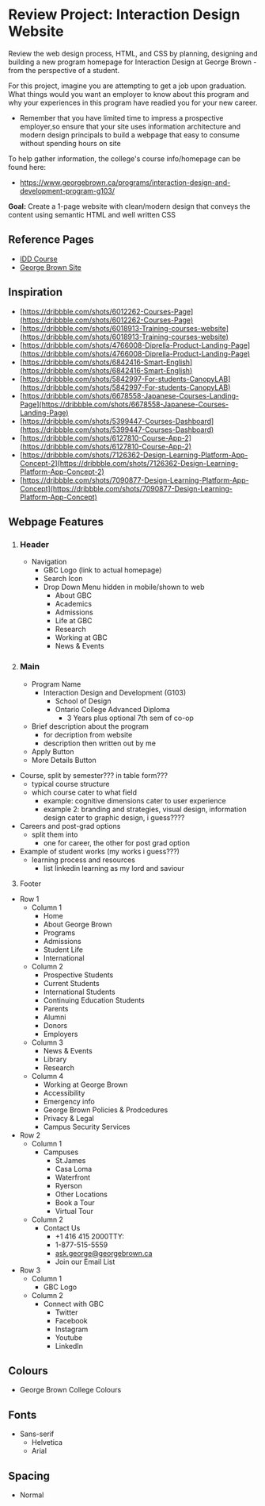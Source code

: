 # Review Project: Interaction Design Website
Review the web design process, HTML, and CSS by planning, designing and building a new program homepage for Interaction Design at George Brown - from the perspective of a student.

For this project, imagine you are attempting to get a job upon graduation. What things would you want an employer to know about this program and why your experiences in this program have readied you for your new career.
- Remember that you have limited time to impress a prospective employer,so ensure that your site uses information architecture and modern design principals to build a webpage that easy to consume without spending hours on site

To help gather information, the college's course info/homepage can be found here:
- https://www.georgebrown.ca/programs/interaction-design-and-development-program-g103/

**Goal:** Create a 1-page website with clean/modern design that conveys the content using semantic HTML and well written CSS

## Reference Pages
- [IDD Course](https://www.georgebrown.ca/programs/interaction-design-and-development-program-g103/)
- [George Brown Site](https://www.georgebrown.ca/)

## Inspiration
- [https://dribbble.com/shots/6012262-Courses-Page](https://dribbble.com/shots/6012262-Courses-Page)
- [https://dribbble.com/shots/6018913-Training-courses-website](https://dribbble.com/shots/6018913-Training-courses-website)
- [https://dribbble.com/shots/4766008-Diprella-Product-Landing-Page](https://dribbble.com/shots/4766008-Diprella-Product-Landing-Page)
- [https://dribbble.com/shots/6842416-Smart-English](https://dribbble.com/shots/6842416-Smart-English)
- [https://dribbble.com/shots/5842997-For-students-CanopyLAB](https://dribbble.com/shots/5842997-For-students-CanopyLAB)
- [https://dribbble.com/shots/6678558-Japanese-Courses-Landing-Page](https://dribbble.com/shots/6678558-Japanese-Courses-Landing-Page)
- [https://dribbble.com/shots/5399447-Courses-Dashboard](https://dribbble.com/shots/5399447-Courses-Dashboard)
- [https://dribbble.com/shots/6127810-Course-App-2](https://dribbble.com/shots/6127810-Course-App-2)
- [https://dribbble.com/shots/7126362-Design-Learning-Platform-App-Concept-2](https://dribbble.com/shots/7126362-Design-Learning-Platform-App-Concept-2)
- [https://dribbble.com/shots/7090877-Design-Learning-Platform-App-Concept](https://dribbble.com/shots/7090877-Design-Learning-Platform-App-Concept)

## Webpage Features
1. ### Header
    - Navigation
        - GBC Logo (link to actual homepage)
        - Search Icon 
        - Drop Down Menu hidden in mobile/shown to web
            - About GBC
            - Academics
            - Admissions
            - Life at GBC
            - Research
            - Working at GBC
            - News & Events
2. ### Main 
    - Program Name
        - Interaction Design and Development (G103)
            - School of Design
            - Ontario College Advanced Diploma
                - 3 Years plus optional 7th sem of co-op
    - Brief description about the program
      - for decription from website
      - description then written out by me
    - Apply Button 
    - More Details Button
  - Course, split by semester??? in table form???
    - typical course structure
    - which course cater to what field
      - example: cognitive dimensions cater to user experience
      - example 2: branding and strategies, visual design, information design cater to graphic design, i guess????
  - Careers and post-grad options
      - split them into
          - one for career, the other for post grad option
  - Example of student works (my works i guess???)
    - learning process and resources
      - list linkedin learning as my lord and saviour

3. Footer
  - Row 1
    - Column 1
      - Home
      - About George Brown
      - Programs
      - Admissions
      - Student Life
      - International
    - Column 2
      - Prospective Students
      - Current Students
      - International Students
      - Continuing Education Students
      - Parents
      - Alumni
      - Donors
      - Employers
    - Column 3
      - News & Events
      - Library
      - Research
    - Column 4
      - Working at George Brown
      - Accessibility
      - Emergency info
      - George Brown Policies & Prodcedures
      - Privacy & Legal
      - Campus Security Services
  - Row 2
    - Column 1
      - Campuses
        - St.James
        - Casa Loma
        - Waterfront
        - Ryerson
        - Other Locations
        - Book a Tour
        - Virtual Tour
    - Column 2
      - Contact Us
        - +1 416 415 2000TTY:
        - 1-877-515-5559
        - ask.george@georgebrown.ca
        - Join our Email List
  - Row 3
    - Column 1
      - GBC Logo
    - Column 2
      - Connect with GBC
        - Twitter
        - Facebook
        - Instagram
        - Youtube
        - LinkedIn

## Colours
- George Brown College Colours

## Fonts
- Sans-serif
  - Helvetica
  - Arial

## Spacing
- Normal